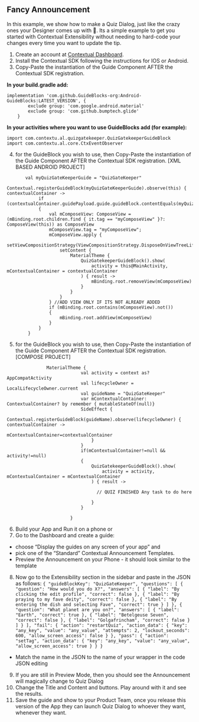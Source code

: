 ## Fancy Announcement

In this example, we show how to make a  Quiz Dialog, just like the crazy ones your Designer comes up with 🤣. Its a simple example to get you started with Contextual Extensibility without needing to hard-code your changes every time you want to update the tip.

1. Create an account at [Contextual Dashboard](https://dashboard.contextu.al/ "Contextual Dashboard").
2. Install the Contextual SDK following the instructions for IOS or Android.
3. Copy-Paste the instantiation of the Guide Component AFTER the Contextual SDK registration.

**In your build.gradle add:**

```
implementation 'com.github.GuideBlocks-org:Android-GuideBlocks:LATEST_VERSION', {
        exclude group: 'com.google.android.material'
        exclude group: 'com.github.bumptech.glide'
    }
```

**In your activities where you want to use GuideBlocks add (for example):**

```
import com.contextu.al.quizgatekeeper.QuizGatekeeperGuideBlock
import com.contextu.al.core.CtxEventObserver
```

4. for the GuideBlock you wish to use, then Copy-Paste the instantiation of the Guide Component AFTER the Contextual SDK registration. [XML BASED ANDROID PROJECT]

```
       val myQuizGateKeeperGuide = "QuizGateKeeper"
        Contextual.registerGuideBlock(myQuizGateKeeperGuide).observe(this) { contextualContainer ->
            if (contextualContainer.guidePayload.guide.guideBlock.contentEquals(myQuizGateKeeperGuide))
            {
                val mComposeView: ComposeView = (mBinding.root.children.find { it.tag == "myComposeView" }?: ComposeView(this)) as ComposeView
                mComposeView.tag = "myComposeView";
                mComposeView.apply {
                    setViewCompositionStrategy(ViewCompositionStrategy.DisposeOnViewTreeLifecycleDestroyed)
                    setContent {
                        MaterialTheme {
                            QuizGatekeeperGuideBlock().show(
                                activity = this@MainActivity, mContextualContainer = contextualContainer
                            ) { result ->
                                mBinding.root.removeView(mComposeView)
                            }
                        }
                    }
                } //ADD VIEW ONLY IF ITS NOT ALREADY ADDED
                if (mBinding.root.contains(mComposeView).not())
                {
                    mBinding.root.addView(mComposeView)
                }
            }
        }
```


5. for the GuideBlock you wish to use, then Copy-Paste the instantiation of the Guide Component AFTER the Contextual SDK registration. [COMPOSE PROJECT]

```
               MaterialTheme {
                            val activity = context as? AppCompatActivity
                            val lifecycleOwner = LocalLifecycleOwner.current
                            val guideName = "QuizGateKeeper"
                            var mContextualContainer: ContextualContainer? by remember { mutableStateOf(null)}
                            SideEffect {
                                Contextual.registerGuideBlock(guideName).observe(lifecycleOwner) { contextualContainer ->
                                    mContextualContainer=contextualContainer
                                }
                            }
                            if(mContextualContainer!=null && activity!=null)
                            {
                                QuizGatekeeperGuideBlock().show(
                                    activity = activity, mContextualContainer = mContextualContainer
                                ) { result ->

                                  // QUIZ FINISHED Any task to do here

                                }
                            }

                        }
```
 
6. Build your App and Run it on a phone or
7. Go to the Dashboard and create a guide:
* choose “Display the guides on any screen of your app” and
* pick one of the “Standard” Contextual Announcement Templates.
* Preview the Announcement on your Phone - it should look similar to the template
8. Now go to the Extensibility section in the sidebar and paste in the JSON as follows:
   `
   {
   "guideBlockKey": "QuizGateKeeper",
   "questions": [
   {
   "question": "How would you do X?",
   "answers": [
   {
   "label": "By clicking the edit profile",
   "correct": false
   },
   {
   "label": "By praying to my fave deity",
   "correct": false
   },
   {
   "label": "By entering the dish and selecting Fave",
   "correct": true
   }
   ]
   },
   {
   "question": "What planet are you on?",
   "answers": [
   {
   "label": "Earth",
   "correct": true
   },
   {
   "label": "Betelgeuse Seven",
   "correct": false
   },
   {
   "label": "Golgafrincham",
   "correct": false
   }
   ]
   }
   ],
   "fail": {
   "action": "restartQuiz",
   "action_data": {
   "key": "any_key",
   "value": "any_value",
   "attempts": 2,
   "lockout_seconds": 600,
   "allow_screen_access": false
   }
   },
   "pass": {
   "action": "setTag",
   "action_data": {
   "key": "any_key",
   "value": "any_value",
   "allow_screen_access": true
   }
   }
   }
   `
* Match the name in the JSON to the name of your wrapper in the code
JSON editing
9. If you are still in Preview Mode, then you should see the Announcement will magically change to Quiz Dialog
10. Change the Title and Content and buttons. Play around with it and see the results.
11. Save the guide and show to your Product Team, once you release this version of the App they can launch Quiz Dialog  to whoever they want, whenever they want.

